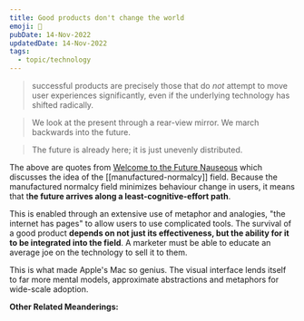 ```yaml
---
title: Good products don't change the world
emoji: 🤔
pubDate: 14-Nov-2022
updatedDate: 14-Nov-2022
tags:
  - topic/technology
---
```


>successful products are precisely those that do _not_ attempt to move user experiences significantly, even if the underlying technology has shifted radically.

>We look at the present through a rear-view mirror. We march backwards into the future.

>The future is already here; it is just unevenly distributed.

The above are quotes from [Welcome to the Future Nauseous](https://www.ribbonfarm.com/2012/05/09/welcome-to-the-future-nauseous/) which discusses the idea of the [[manufactured-normalcy]] field. Because the manufactured normalcy field minimizes behaviour change in users, it means that t**he future arrives along a least-cognitive-effort path**.

This is enabled through an extensive use of metaphor and analogies, "the internet has pages" to allow users to use complicated tools. The survival of a good product **depends on not just its effectiveness, but the ability for it to be integrated into the field**. A marketer must be able to educate an average joe on the technology to sell it to them.

This is what made Apple's Mac so genius. The visual interface lends itself to far more mental models, approximate abstractions and metaphors for wide-scale adoption.

**Other Related Meanderings:**